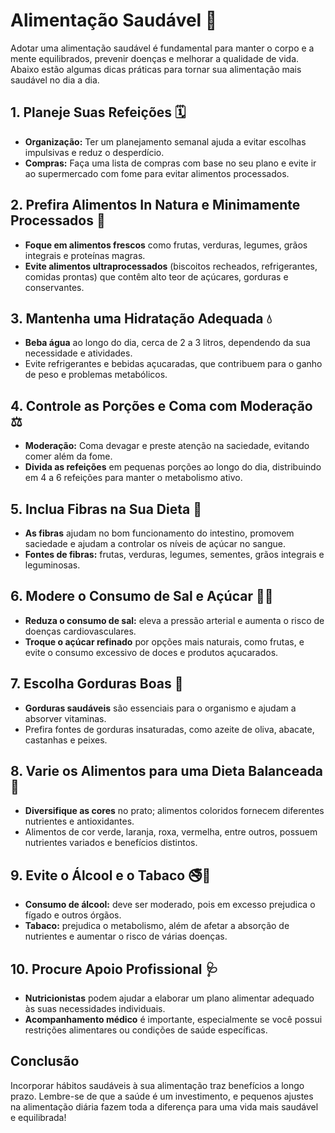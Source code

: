 # **Alimentação Saudável** 🍎

Adotar uma alimentação saudável é fundamental para manter o corpo e a mente equilibrados, prevenir doenças e melhorar a qualidade de vida. Abaixo estão algumas dicas práticas para tornar sua alimentação mais saudável no dia a dia.

## 1. Planeje Suas Refeições 🗓️
- **Organização:** Ter um planejamento semanal ajuda a evitar escolhas impulsivas e reduz o desperdício.
- **Compras:** Faça uma lista de compras com base no seu plano e evite ir ao supermercado com fome para evitar alimentos processados.

## 2. Prefira Alimentos In Natura e Minimamente Processados 🥗
- **Foque em alimentos frescos** como frutas, verduras, legumes, grãos integrais e proteínas magras.
- **Evite alimentos ultraprocessados** (biscoitos recheados, refrigerantes, comidas prontas) que contêm alto teor de açúcares, gorduras e conservantes.

## 3. Mantenha uma Hidratação Adequada 💧
- **Beba água** ao longo do dia, cerca de 2 a 3 litros, dependendo da sua necessidade e atividades.
- Evite refrigerantes e bebidas açucaradas, que contribuem para o ganho de peso e problemas metabólicos.

## 4. Controle as Porções e Coma com Moderação ⚖️
- **Moderação:** Coma devagar e preste atenção na saciedade, evitando comer além da fome.
- **Divida as refeições** em pequenas porções ao longo do dia, distribuindo em 4 a 6 refeições para manter o metabolismo ativo.

## 5. Inclua Fibras na Sua Dieta 🌾
- **As fibras** ajudam no bom funcionamento do intestino, promovem saciedade e ajudam a controlar os níveis de açúcar no sangue.
- **Fontes de fibras:** frutas, verduras, legumes, sementes, grãos integrais e leguminosas.

## 6. Modere o Consumo de Sal e Açúcar 🧂🍬
- **Reduza o consumo de sal:** eleva a pressão arterial e aumenta o risco de doenças cardiovasculares.
- **Troque o açúcar refinado** por opções mais naturais, como frutas, e evite o consumo excessivo de doces e produtos açucarados.

## 7. Escolha Gorduras Boas 🥑
- **Gorduras saudáveis** são essenciais para o organismo e ajudam a absorver vitaminas.
- Prefira fontes de gorduras insaturadas, como azeite de oliva, abacate, castanhas e peixes.

## 8. Varie os Alimentos para uma Dieta Balanceada 🌈
- **Diversifique as cores** no prato; alimentos coloridos fornecem diferentes nutrientes e antioxidantes.
- Alimentos de cor verde, laranja, roxa, vermelha, entre outros, possuem nutrientes variados e benefícios distintos.

## 9. Evite o Álcool e o Tabaco 🚭🍷
- **Consumo de álcool:** deve ser moderado, pois em excesso prejudica o fígado e outros órgãos.
- **Tabaco:** prejudica o metabolismo, além de afetar a absorção de nutrientes e aumentar o risco de várias doenças.

## 10. Procure Apoio Profissional 🩺
- **Nutricionistas** podem ajudar a elaborar um plano alimentar adequado às suas necessidades individuais.
- **Acompanhamento médico** é importante, especialmente se você possui restrições alimentares ou condições de saúde específicas.

## Conclusão
Incorporar hábitos saudáveis à sua alimentação traz benefícios a longo prazo. Lembre-se de que a saúde é um investimento, e pequenos ajustes na alimentação diária fazem toda a diferença para uma vida mais saudável e equilibrada!